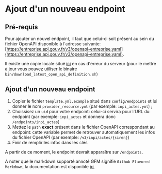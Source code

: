 # Ajout d'un nouveau endpoint

## Pré-requis

Pour ajouter un nouvel endpoint, il faut que celui-ci soit présent au sein du
fichier OpenAPI disponible à l'adresse suivante:
[https://entreprise.api.gouv.fr/v3/openapi-entreprise.yaml](https://entreprise.api.gouv.fr/v3/openapi-entreprise.yaml).

Il existe une copie locale situé [ici](../config/api-entreprise-v3-openapi.yml)
en cas d'erreur du serveur (pour le mettre à jour vous pouvez utiliser le
binaire `bin/download_latest_open_api_definition.sh`)

## Ajout d'un nouveau endpoint

1. Copier le fichier `template.yml.example` situé dans `config/endpoints` et lui
   donner le nom `provider_resource.yml` (par exemple: `inpi_actes.yml`) ;
2. Choissisez un `uid` pour votre endpoint: celui-ci servira pour l'URL du
   endpoint (par exemple: `inpi_actes` et donnera donc `/endpoints/inpi_actes`)
3. Mettez le `path` **exact** présent dans le fichier OpenAPI correspondant au
   endpoint: cette variable permet de retrouver automatiquement les infos du
   fichier OpenAPI (par exemple: `/v3/inpi/actes/{siren}`)
4. Finir de remplir les infos dans les clés

A partir de ce moment, le endpoint devrait apparaître sur `/endpoints`.

A noter que le markdown supporté annoté GFM signifie `Github Flavored Markdown`,
la documentation est disponible [ici](https://github.github.com/gfm/)
